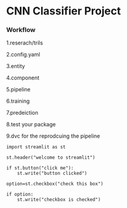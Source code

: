 # CNN Classifier Project


### Workflow

1.reserach/trils

2.config.yaml

3.entity

4.component

5.pipeline

6.training

7.predeiction

8.test your package

9.dvc for the reprodcuing the pipeline


```
import streamlit as st

st.header("welcome to streamlit")

if st.button("click me"):
    st.write("button clicked")
    
option=st.checkbox("check this box")

if option:
    st.write("checkbox is checked")

```